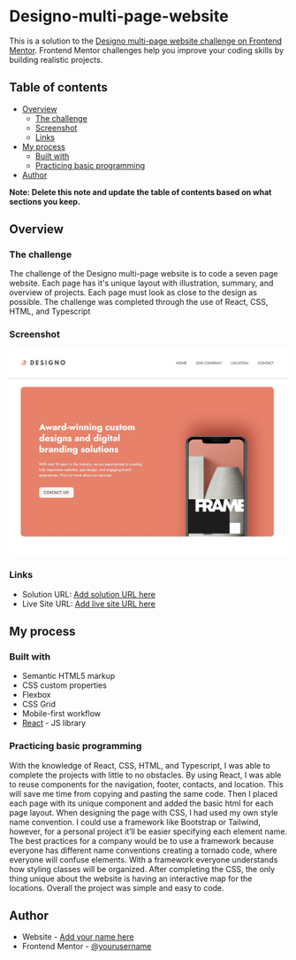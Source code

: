 # Designo-multi-page-website

This is a solution to the [Designo multi-page website challenge on Frontend Mentor](https://www.frontendmentor.io/challenges/designo-multipage-website-G48K6rfUT). Frontend Mentor challenges help you improve your coding skills by building realistic projects.

## Table of contents

- [Overview](#overview)
  - [The challenge](#the-challenge)
  - [Screenshot](#screenshot)
  - [Links](#links)
- [My process](#my-process)
  - [Built with](#built-with)
  - [Practicing basic programming](#practicing-basic-programming)
- [Author](#author)

**Note: Delete this note and update the table of contents based on what sections you keep.**

## Overview

### The challenge

The challenge of the Designo multi-page website is to code a seven page website. Each page has it's unique layout with illustration, summary, and overview of projects. Each page must look as close to the design as possible. The challenge was completed through the use of React, CSS, HTML, and Typescript

### Screenshot

![](./designo-frontpage.jpg)

### Links

- Solution URL: [Add solution URL here](https://github.com/jovanydev/Designo-multi-page-website)
- Live Site URL: [Add live site URL here](https://designo-codewithpedro.netlify.app/)

## My process

### Built with

- Semantic HTML5 markup
- CSS custom properties
- Flexbox
- CSS Grid
- Mobile-first workflow
- [React](https://reactjs.org/) - JS library

### Practicing basic programming

With the knowledge of React, CSS, HTML, and Typescript, I was able to complete the projects with little to no obstacles. By using React, I was able to reuse components for the navigation, footer, contacts, and location. This will save me time from copying and pasting the same code. Then I placed each page with its unique component and added the basic html for each page layout. When designing the page with CSS, I had used my own style name convention. I could use a framework like Bootstrap or Tailwind, however, for a personal project it’ll be easier specifying each element name. The best practices for a company would be to use a framework because everyone has different name conventions creating a tornado code, where everyone will confuse elements. With a framework everyone understands how styling classes will be organized. After completing the CSS, the only thing unique about the website is having an interactive map for the locations. Overall the project was simple and easy to code.

## Author

- Website - [Add your name here](https://www.your-site.com)
- Frontend Mentor - [@yourusername](https://www.frontendmentor.io/profile/yourusername)
